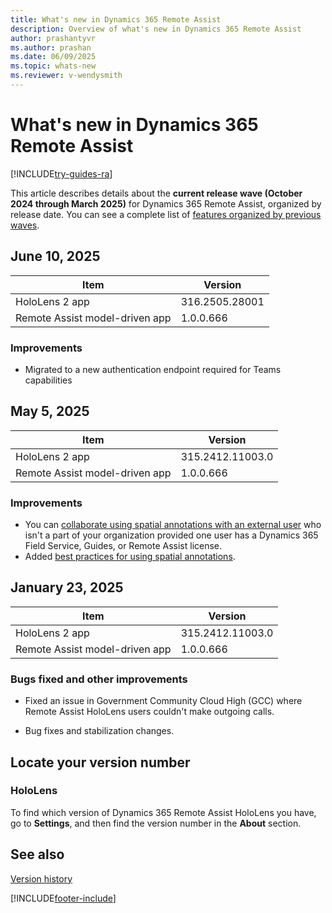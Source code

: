 ```yaml
---
title: What's new in Dynamics 365 Remote Assist
description: Overview of what's new in Dynamics 365 Remote Assist
author: prashantyvr
ms.author: prashan
ms.date: 06/09/2025
ms.topic: whats-new
ms.reviewer: v-wendysmith
---
```


# What's new in Dynamics 365 Remote Assist

[!INCLUDE[try-guides-ra](../includes/try-guides-ra.md)]

This article describes details about the **current release wave (October 2024 through March 2025)** for Dynamics 365 Remote Assist, organized by release date. You can see a complete list of [features organized by previous waves](version-history.md).

## June 10, 2025

|Item|Version|
|----|-------|
|HoloLens 2 app | 316.2505.28001 |
|Remote Assist model-driven app | 1.0.0.666|

### Improvements

- Migrated to a new authentication endpoint required for Teams capabilities

## May 5, 2025

|Item|Version|
|----|-------|
|HoloLens 2 app | 315.2412.11003.0 |
|Remote Assist model-driven app | 1.0.0.666|

### Improvements

- You can [collaborate using spatial annotations with an external user](teams-mobile-annotate.md#enable-a-one-time-call-to-use-spatial-annotations) who isn't a part of your organization provided one user has a Dynamics 365 Field Service, Guides, or Remote Assist license.
- Added [best practices for using spatial annotations](teams-mobile-annotate.md#best-practices).

## January 23, 2025

|Item|Version|
|----|-------|
|HoloLens 2 app | 315.2412.11003.0 |
|Remote Assist model-driven app | 1.0.0.666|

### Bugs fixed and other improvements

- Fixed an issue in Government Community Cloud High (GCC) where Remote Assist HoloLens users couldn't make outgoing calls.

- Bug fixes and stabilization changes.

## Locate your version number

### HoloLens

To find which version of Dynamics 365 Remote Assist HoloLens you have, go to **Settings**, and then find the version number in the **About** section.

## See also

[Version history](version-history.md)

[!INCLUDE[footer-include](../includes/footer-banner.md)]
